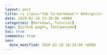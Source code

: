 ```yaml
---
layout: post
title: <i class="fab fa-markdown"> Adding</i>
date: 2020-02-18 23:38:00 +0800
categories: [Markdown, Tutorial]
tags: [github pages, fontawesome]
toc: true
comments: true
seo:
  date_modified: 2020-02-18 18:24:09 +0900
---
```


